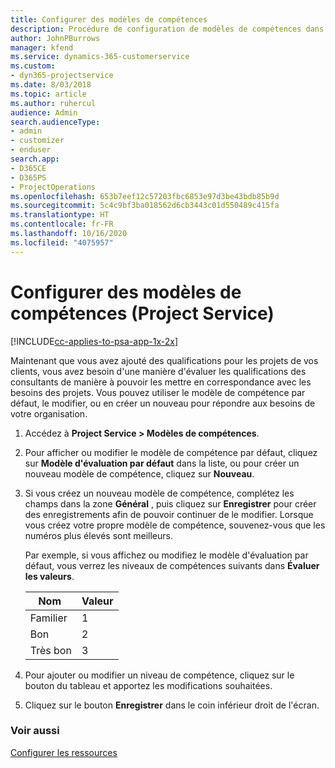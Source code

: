 ```yaml
---
title: Configurer des modèles de compétences
description: Procédure de configuration de modèles de compétences dans Project Service
author: JohnPBurrows
manager: kfend
ms.service: dynamics-365-customerservice
ms.custom:
- dyn365-projectservice
ms.date: 8/03/2018
ms.topic: article
ms.author: ruhercul
audience: Admin
search.audienceType:
- admin
- customizer
- enduser
search.app:
- D365CE
- D365PS
- ProjectOperations
ms.openlocfilehash: 653b7eef12c57203fbc6853e97d3be43bdb85b9d
ms.sourcegitcommit: 5c4c9bf3ba018562d6cb3443c01d550489c415fa
ms.translationtype: HT
ms.contentlocale: fr-FR
ms.lasthandoff: 10/16/2020
ms.locfileid: "4075957"
---
```

# <a name="set-up-proficiency-models-project-service"></a>Configurer des modèles de compétences (Project Service)

[!INCLUDE[cc-applies-to-psa-app-1x-2x](../includes/cc-applies-to-psa-app-1x-2x.md)]

Maintenant que vous avez ajouté des qualifications pour les projets de vos clients, vous avez besoin d'une manière d'évaluer les qualifications des consultants de manière à pouvoir les mettre en correspondance avec les besoins des projets. Vous pouvez utiliser le modèle de compétence par défaut, le modifier, ou en créer un nouveau pour répondre aux besoins de votre organisation.  
  
1.  Accédez à **Project Service > Modèles de compétences**.  
  
2.  Pour afficher ou modifier le modèle de compétence par défaut, cliquez sur **Modèle d'évaluation par défaut** dans la liste, ou pour créer un nouveau modèle de compétence, cliquez sur **Nouveau**.  
  
3.  Si vous créez un nouveau modèle de compétence, complétez les champs dans la zone **Général** , puis cliquez sur **Enregistrer** pour créer des enregistrements afin de pouvoir continuer de le modifier. Lorsque vous créez votre propre modèle de compétence, souvenez-vous que les numéros plus élevés sont meilleurs.  
  
     Par exemple, si vous affichez ou modifiez le modèle d'évaluation par défaut, vous verrez les niveaux de compétences suivants dans **Évaluer les valeurs**.  
  
    |Nom |Valeur|  
    |----------|-----------|  
    |Familier|1|  
    |Bon|2|  
    |Très bon|3|  
  
4.  Pour ajouter ou modifier un niveau de compétence, cliquez sur le bouton du tableau et apportez les modifications souhaitées.  
  
5.  Cliquez sur le bouton **Enregistrer** dans le coin inférieur droit de l'écran.  
  
### <a name="see-also"></a>Voir aussi  
 [Configurer les ressources](../psa/set-up-resources.md)
